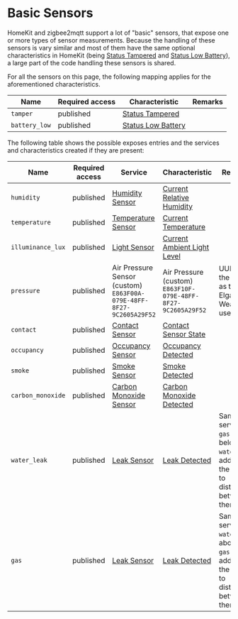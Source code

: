 # Basic Sensors
HomeKit and zigbee2mqtt support a lot of "basic" sensors, that expose one or more types of sensor measurements.
Because the handling of these sensors is vary similar and most of them have the same optional characteristics in HomeKit (being [Status Tampered](https://developers.homebridge.io/#/characteristic/StatusTampered) and [Status Low Battery](https://developers.homebridge.io/#/characteristic/StatusLowBattery)), a large part of the code handling these sensors is shared.

For all the sensors on this page, the following mapping applies for the aforementioned characteristics.

| Name | Required access | Characteristic | Remarks |
|-|-|-|-|
| `tamper` | published | [Status Tampered](https://developers.homebridge.io/#/characteristic/StatusTampered) |  |
| `battery_low` | published | [Status Low Battery](https://developers.homebridge.io/#/characteristic/StatusLowBattery) |  |

The following table shows the possible exposes entries and the services and characteristics created if they are present:

| Name | Required access | Service | Characteristic | Remarks |
|-|-|-|-|-|
| `humidity` | published | [Humidity Sensor](https://developers.homebridge.io/#/service/HumiditySensor) | [Current Relative Humidity](https://developers.homebridge.io/#/characteristic/CurrentRelativeHumidity) | |
| `temperature` | published | [Temperature Sensor](https://developers.homebridge.io/#/service/TemperatureSensor) | [Current Temperature](https://developers.homebridge.io/#/characteristic/CurrentTemperature) | |
| `illuminance_lux` | published | [Light Sensor](https://developers.homebridge.io/#/service/LightSensor) | [Current Ambient Light Level](https://developers.homebridge.io/#/characteristic/CurrentAmbientLightLevel) | |
| `pressure` | published | Air Pressure Sensor (custom)<br>`E863F00A-079E-48FF-8F27-9C2605A29F52` | Air Pressure (custom)<br>`E863F10F-079E-48FF-8F27-9C2605A29F52` | UUIDs are the same as the Elgato Eve Weather uses. |
| `contact` | published | [Contact Sensor](https://developers.homebridge.io/#/service/ContactSensor) | [Contact Sensor State](https://developers.homebridge.io/#/characteristic/ContactSensorState) | |
| `occupancy` | published | [Occupancy Sensor](https://developers.homebridge.io/#/service/OccupancySensor) | [Occupancy Detected](https://developers.homebridge.io/#/characteristic/OccupancyDetected) | |
| `smoke` | published | [Smoke Sensor](https://developers.homebridge.io/#/service/SmokeSensor) | [Smoke Detected](https://developers.homebridge.io/#/characteristic/SmokeDetected) | |
| `carbon_monoxide` | published | [Carbon Monoxide Sensor](https://developers.homebridge.io/#/service/CarbonMonoxideSensor) | [Carbon Monoxide Detected](https://developers.homebridge.io/#/characteristic/CarbonMonoxideDetected) | |
| `water_leak` | published | [Leak Sensor](https://developers.homebridge.io/#/service/LeakSensor) | [Leak Detected](https://developers.homebridge.io/#/characteristic/LeakDetected) | Same service as `gas` (see below). `water` is added to the name to distinguish between them. |
| `gas` | published | [Leak Sensor](https://developers.homebridge.io/#/service/LeakSensor) | [Leak Detected](https://developers.homebridge.io/#/characteristic/LeakDetected) | Same service as `water` (see above). `gas` is added to the name to distinguish between them. |
